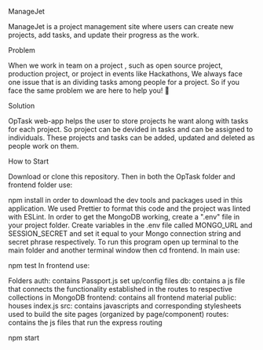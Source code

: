 ManageJet


ManageJet is a project management site where users can create new projects, add tasks, and update their progress as the work.

Problem

When we work in team on a project , such as open source project, production project, or project in events like Hackathons, We always face one issue that is an dividing tasks among people for a project.
So if you face the same problem we are here to help you! 🤩

Solution

OpTask web-app helps the user to store projects he want along with tasks for each project.
So project can be devided in tasks and can be assigned to individuals.
These projects and tasks can be added, updated and deleted as people work on them.


How to Start

Download or clone this repository. Then in both the OpTask folder and frontend folder use:

npm install
in order to download the dev tools and packages used in this application. We used Prettier to format this code and the project was linted with ESLint. In order to get the MongoDB working, create a ".env" file in your project folder. Create variables in the .env file called MONGO_URL and SESSION_SECRET and set it equal to your Mongo connection string and secret phrase respectively. To run this program open up terminal to the main folder and another terminal window then cd frontend. In main use:

npm test
In frontend use:


Folders
auth: contains Passport.js set up/config files
db: contains a js file that connects the functionality established in the routes to respective collections in MongoDB
frontend: contains all frontend material
public: houses index.js
src: contains javascripts and corresponding stylesheets used to build the site pages (organized by page/component)
routes: contains the js files that run the express routing

npm start
